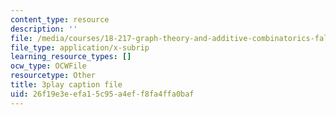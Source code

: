 ```yaml
---
content_type: resource
description: ''
file: /media/courses/18-217-graph-theory-and-additive-combinatorics-fall-2019/26f19e3eefa15c95a4eff8fa4ffa0baf_RwikpgvkN_o.vtt
file_type: application/x-subrip
learning_resource_types: []
ocw_type: OCWFile
resourcetype: Other
title: 3play caption file
uid: 26f19e3e-efa1-5c95-a4ef-f8fa4ffa0baf
---
```

